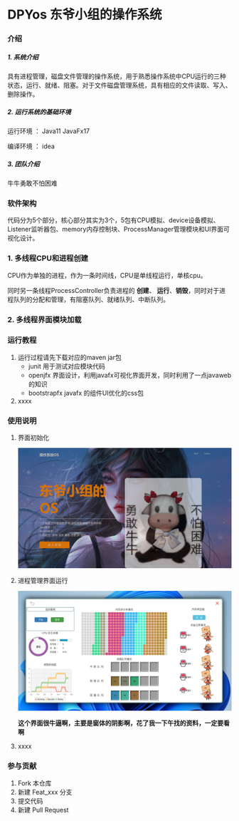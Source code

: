 # DPYos 东爷小组的操作系统

### 介绍
##### 1. 系统介绍
具有进程管理，磁盘文件管理的操作系统，用于熟悉操作系统中CPU运行的三种状态，运行、就绪、阻塞。对于文件磁盘管理系统，具有相应的文件读取、写入、删除操作。
##### 2. 运行系统的基础环境
运行环境 ： Java11  JavaFx17

编译环境 ： idea

##### 3. 团队介绍
牛牛勇敢不怕困难
### 软件架构

代码分为5个部分，核心部分其实为3个，5包有CPU模拟、device设备模拟、Listener监听器包、memory内存控制块、ProcessManager管理模块和UI界面可视化设计。

### 1. 多线程CPU和进程创建

CPU作为单独的进程，作为一条时间线，CPU是单线程运行，单核cpu。

同时另一条线程ProcessController负责进程的 **创建**、 **运行**、**销毁**，同时对于进程队列的分配和管理，有阻塞队列、就绪队列、中断队列。

### 2. 多线程界面模块加载

### 运行教程

1.  运行过程请先下载对应的maven jar包
    * junit 用于测试对应模块代码
    * openjfx 界面设计，利用javafx可视化界面开发，同时利用了一点javaweb的知识
    * bootstrapfx javafx 的组件UI优化的css包
3.  xxxx

### 使用说明

1. 界面初始化

   ![image-20211023191639208](1.png)

2. 进程管理界面运行

   ![image-20211023191843672](2.png)

   **这个界面很牛逼啊，主要是窗体的阴影啊，花了我一下午找的资料，一定要看啊**

3. xxxx

### 参与贡献

1.  Fork 本仓库
2.  新建 Feat_xxx 分支
3.  提交代码
4.  新建 Pull Request
